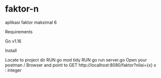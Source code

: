 # faktor-n
aplikasi faktor maksimal 6

Requirements

Go v1.16

Install

Locate to project dir RUN go mod tidy RUN go run server.go Open your postman / Browser and point to 
GET 
http://localhost:8080/faktor?nilai={x}
x : integer
